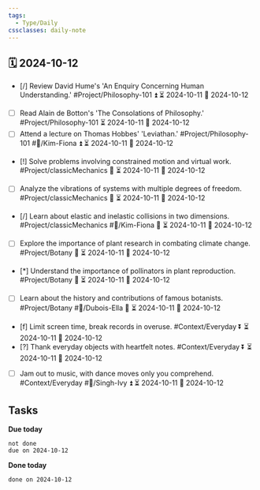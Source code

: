 ```yaml
---
tags:
  - Type/Daily
cssclasses: daily-note
---
```


## 🗓️ 2024-10-12

- [/] Review David Hume's 'An Enquiry Concerning Human Understanding.' #Project/Philosophy-101 ⏫ ⏳ 2024-10-11 📅 2024-10-12
- [ ] Read Alain de Botton's 'The Consolations of Philosophy.' #Project/Philosophy-101 ⏳ 2024-10-11 📅 2024-10-12
- [ ] Attend a lecture on Thomas Hobbes' 'Leviathan.' #Project/Philosophy-101 #👤/Kim-Fiona ⏫ ⏳ 2024-10-11 📅 2024-10-12
- [!] Solve problems involving constrained motion and virtual work. #Project/classicMechanics 🔺 ⏳ 2024-10-11 📅 2024-10-12
- [ ] Analyze the vibrations of systems with multiple degrees of freedom. #Project/classicMechanics 🔽 ⏳ 2024-10-11 📅 2024-10-12
- [/] Learn about elastic and inelastic collisions in two dimensions. #Project/classicMechanics #👤/Kim-Fiona 🔽 ⏳ 2024-10-11 📅 2024-10-12
- [ ] Explore the importance of plant research in combating climate change. #Project/Botany 🔼 ⏳ 2024-10-11 📅 2024-10-12
- [*] Understand the importance of pollinators in plant reproduction. #Project/Botany 🔺 ⏳ 2024-10-11 📅 2024-10-12
- [ ] Learn about the history and contributions of famous botanists. #Project/Botany #👤/Dubois-Ella 🔺 ⏳ 2024-10-11 📅 2024-10-12
- [f] Limit screen time, break records in overuse. #Context/Everyday ⏬ ⏳ 2024-10-11 📅 2024-10-12
- [?] Thank everyday objects with heartfelt notes. #Context/Everyday ⏬ ⏳ 2024-10-11 📅 2024-10-12
- [ ] Jam out to music, with dance moves only you comprehend. #Context/Everyday #👤/Singh-Ivy ⏫ ⏳ 2024-10-11 📅 2024-10-12

## Tasks

**Due today**

```tasks
not done
due on 2024-10-12
```

**Done today**

```tasks
done on 2024-10-12
```
            